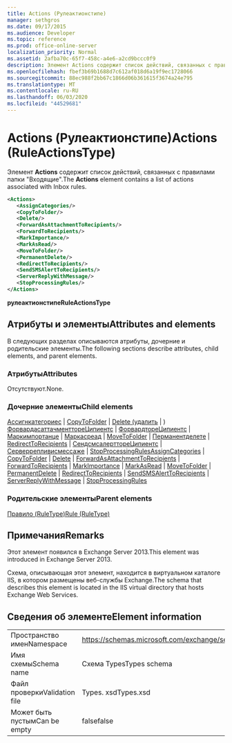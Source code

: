 ```yaml
---
title: Actions (Рулеактионстипе)
manager: sethgros
ms.date: 09/17/2015
ms.audience: Developer
ms.topic: reference
ms.prod: office-online-server
localization_priority: Normal
ms.assetid: 2afba70c-65f7-458c-a4e6-a2cd9bccc0f9
description: Элемент Actions содержит список действий, связанных с правилами папки "Входящие".
ms.openlocfilehash: fbef3b69b1688d7c612af018d6a19f9ec1728066
ms.sourcegitcommit: 88ec988f2bb67c1866d06b361615f3674a24e795
ms.translationtype: MT
ms.contentlocale: ru-RU
ms.lasthandoff: 06/03/2020
ms.locfileid: "44529681"
---
```

# <a name="actions-ruleactionstype"></a><span data-ttu-id="1afbd-103">Actions (Рулеактионстипе)</span><span class="sxs-lookup"><span data-stu-id="1afbd-103">Actions (RuleActionsType)</span></span>

<span data-ttu-id="1afbd-104">Элемент **Actions** содержит список действий, связанных с правилами папки "Входящие".</span><span class="sxs-lookup"><span data-stu-id="1afbd-104">The **Actions** element contains a list of actions associated with Inbox rules.</span></span> 
  
```XML
<Actions>
   <AssignCategories/>
   <CopyToFolder/>
   <Delete/>
   <ForwardAsAttachmentToRecipients/>
   <ForwardToRecipients/>
   <MarkImportance/>
   <MarkAsRead/>
   <MoveToFolder/>
   <PermanentDelete/>
   <RedirectToRecipients/>
   <SendSMSAlertToRecipients/>
   <ServerReplyWithMessage/>
   <StopProcessingRules/>
</Actions>
```

 <span data-ttu-id="1afbd-105">**рулеактионстипе**</span><span class="sxs-lookup"><span data-stu-id="1afbd-105">**RuleActionsType**</span></span>
## <a name="attributes-and-elements"></a><span data-ttu-id="1afbd-106">Атрибуты и элементы</span><span class="sxs-lookup"><span data-stu-id="1afbd-106">Attributes and elements</span></span>

<span data-ttu-id="1afbd-107">В следующих разделах описываются атрибуты, дочерние и родительские элементы.</span><span class="sxs-lookup"><span data-stu-id="1afbd-107">The following sections describe attributes, child elements, and parent elements.</span></span>
  
### <a name="attributes"></a><span data-ttu-id="1afbd-108">Атрибуты</span><span class="sxs-lookup"><span data-stu-id="1afbd-108">Attributes</span></span>

<span data-ttu-id="1afbd-109">Отсутствуют.</span><span class="sxs-lookup"><span data-stu-id="1afbd-109">None.</span></span>
  
### <a name="child-elements"></a><span data-ttu-id="1afbd-110">Дочерние элементы</span><span class="sxs-lookup"><span data-stu-id="1afbd-110">Child elements</span></span>

<span data-ttu-id="1afbd-111">[Ассигнкатегориес](assigncategories.md)  |  [CopyToFolder](copytofolder.md)  |  [Delete (удалить](delete.md)  |  ) [ФорвардасаттачменттореЦипиентс](forwardasattachmenttorecipients.md)  |  [ФорвардтореЦипиентс](forwardtorecipients.md)  |  [Маркимпортанце](markimportance.md)  |  [Маркасреад](markasread.md)  |  [MoveToFolder](movetofolder.md)  |  [Перманентделете](permanentdelete.md)  |  [RedirectToRecipients](redirecttorecipients.md)  |  [СендсмсалерттореЦипиентс](sendsmsalerttorecipients.md)  |  [Серверрепливисмессаже](serverreplywithmessage.md)  |  [StopProcessingRules](stopprocessingrules.md)</span><span class="sxs-lookup"><span data-stu-id="1afbd-111">[AssignCategories](assigncategories.md) | [CopyToFolder](copytofolder.md) | [Delete](delete.md) | [ForwardAsAttachmentToRecipients](forwardasattachmenttorecipients.md) | [ForwardToRecipients](forwardtorecipients.md) | [MarkImportance](markimportance.md) | [MarkAsRead](markasread.md) | [MoveToFolder](movetofolder.md) | [PermanentDelete](permanentdelete.md) | [RedirectToRecipients](redirecttorecipients.md) | [SendSMSAlertToRecipients](sendsmsalerttorecipients.md) | [ServerReplyWithMessage](serverreplywithmessage.md) | [StopProcessingRules](stopprocessingrules.md)</span></span>
  
### <a name="parent-elements"></a><span data-ttu-id="1afbd-112">Родительские элементы</span><span class="sxs-lookup"><span data-stu-id="1afbd-112">Parent elements</span></span>

[<span data-ttu-id="1afbd-113">Правило (RuleType)</span><span class="sxs-lookup"><span data-stu-id="1afbd-113">Rule (RuleType)</span></span>](rule-ruletype.md)
  
## <a name="remarks"></a><span data-ttu-id="1afbd-114">Примечания</span><span class="sxs-lookup"><span data-stu-id="1afbd-114">Remarks</span></span>

<span data-ttu-id="1afbd-115">Этот элемент появился в Exchange Server 2013.</span><span class="sxs-lookup"><span data-stu-id="1afbd-115">This element was introduced in Exchange Server 2013.</span></span>
  
<span data-ttu-id="1afbd-116">Схема, описывающая этот элемент, находится в виртуальном каталоге IIS, в котором размещены веб-службы Exchange.</span><span class="sxs-lookup"><span data-stu-id="1afbd-116">The schema that describes this element is located in the IIS virtual directory that hosts Exchange Web Services.</span></span>
  
## <a name="element-information"></a><span data-ttu-id="1afbd-117">Сведения об элементе</span><span class="sxs-lookup"><span data-stu-id="1afbd-117">Element information</span></span>

|||
|:-----|:-----|
|<span data-ttu-id="1afbd-118">Пространство имен</span><span class="sxs-lookup"><span data-stu-id="1afbd-118">Namespace</span></span>  <br/> |https://schemas.microsoft.com/exchange/services/2006/types  <br/> |
|<span data-ttu-id="1afbd-119">Имя схемы</span><span class="sxs-lookup"><span data-stu-id="1afbd-119">Schema name</span></span>  <br/> |<span data-ttu-id="1afbd-120">Схема Types</span><span class="sxs-lookup"><span data-stu-id="1afbd-120">Types schema</span></span>  <br/> |
|<span data-ttu-id="1afbd-121">Файл проверки</span><span class="sxs-lookup"><span data-stu-id="1afbd-121">Validation file</span></span>  <br/> |<span data-ttu-id="1afbd-122">Types. xsd</span><span class="sxs-lookup"><span data-stu-id="1afbd-122">Types.xsd</span></span>  <br/> |
|<span data-ttu-id="1afbd-123">Может быть пустым</span><span class="sxs-lookup"><span data-stu-id="1afbd-123">Can be empty</span></span>  <br/> |<span data-ttu-id="1afbd-124">false</span><span class="sxs-lookup"><span data-stu-id="1afbd-124">false</span></span>  <br/> |
   

